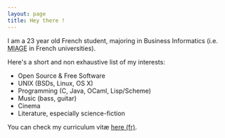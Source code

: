 ```yaml
---
layout: page
title: Hey there !
---
```


I am a 23 year old French student, majoring in Business Informatics (i.e. <abbr
title="Méthodes Informatiques Appliquées à la Gestion des
Entreprises">MIAGE</abbr> in French universities).

Here's a short and non exhaustive list of my interests:

- Open Source & Free Software
- UNIX (BSDs, Linux, OS X)
- Programming (C, Java, OCaml, Lisp/Scheme)
- Music (bass, guitar)
- Cinema
- Literature, especially science-fiction

You can check my curriculum vitæ
[here (fr)](/assets/files/CV_Nicolas_Gaulard-Querol.pdf).
